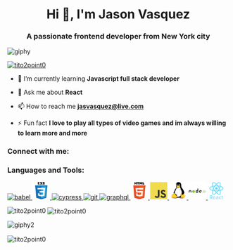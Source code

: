 <h1 align="center">Hi 👋, I'm Jason Vasquez</h1>
<h3 align="center">A passionate frontend developer from New York city</h3>




![giphy](https://github.com/Tito2point0/Tito2point0/assets/130950992/5e09b80b-d3eb-4649-b61b-735209dad6cd)



<p align="left"> <a href="https://github.com/ryo-ma/github-profile-trophy"><img src="https://github-profile-trophy.vercel.app/?username=tito2point0" alt="tito2point0" /></a> </p>

- 🌱 I’m currently learning **Javascript full stack developer**

- 💬 Ask me about **React**

- 📫 How to reach me **jasvasquez@live.com**

- ⚡ Fun fact **I love to play all types of video games and im always willing to learn more and more**

<h3 align="left">Connect with me:</h3>
<p align="left">
</p>


<h3 align="left">Languages and Tools:</h3>
<p align="left"> <a href="https://babeljs.io/" target="_blank" rel="noreferrer"> <img src="https://www.vectorlogo.zone/logos/babeljs/babeljs-icon.svg" alt="babel" width="40" height="40"/> </a> <a href="https://www.w3schools.com/css/" target="_blank" rel="noreferrer"> <img src="https://raw.githubusercontent.com/devicons/devicon/master/icons/css3/css3-original-wordmark.svg" alt="css3" width="40" height="40"/> </a> <a href="https://www.cypress.io" target="_blank" rel="noreferrer"> <img src="https://raw.githubusercontent.com/simple-icons/simple-icons/6e46ec1fc23b60c8fd0d2f2ff46db82e16dbd75f/icons/cypress.svg" alt="cypress" width="40" height="40"/> </a> <a href="https://git-scm.com/" target="_blank" rel="noreferrer"> <img src="https://www.vectorlogo.zone/logos/git-scm/git-scm-icon.svg" alt="git" width="40" height="40"/> </a> <a href="https://graphql.org" target="_blank" rel="noreferrer"> <img src="https://www.vectorlogo.zone/logos/graphql/graphql-icon.svg" alt="graphql" width="40" height="40"/> </a> <a href="https://www.w3.org/html/" target="_blank" rel="noreferrer"> <img src="https://raw.githubusercontent.com/devicons/devicon/master/icons/html5/html5-original-wordmark.svg" alt="html5" width="40" height="40"/> </a> <a href="https://developer.mozilla.org/en-US/docs/Web/JavaScript" target="_blank" rel="noreferrer"> <img src="https://raw.githubusercontent.com/devicons/devicon/master/icons/javascript/javascript-original.svg" alt="javascript" width="40" height="40"/> </a> <a href="https://www.linux.org/" target="_blank" rel="noreferrer"> <img src="https://raw.githubusercontent.com/devicons/devicon/master/icons/linux/linux-original.svg" alt="linux" width="40" height="40"/> </a> <a href="https://nodejs.org" target="_blank" rel="noreferrer"> <img src="https://raw.githubusercontent.com/devicons/devicon/master/icons/nodejs/nodejs-original-wordmark.svg" alt="nodejs" width="40" height="40"/> </a> <a href="https://reactjs.org/" target="_blank" rel="noreferrer"> <img src="https://raw.githubusercontent.com/devicons/devicon/master/icons/react/react-original-wordmark.svg" alt="react" width="40" height="40"/> </a> </p>

<p><img align="left" src="https://github-readme-stats.vercel.app/api/top-langs?username=tito2point0&show_icons=true&locale=en&layout=compact" alt="tito2point0" /></p>

<p>&nbsp;<img align="center" src="https://github-readme-stats.vercel.app/api?username=tito2point0&show_icons=true&locale=en" alt="tito2point0" /></p>

![giphy2](https://github.com/Tito2point0/Tito2point0/assets/130950992/5c143571-5cb0-42d8-8835-802de6f06399)


<p><img align="center" src="https://github-readme-streak-stats.herokuapp.com/?user=tito2point0&" alt="tito2point0" /></p>

